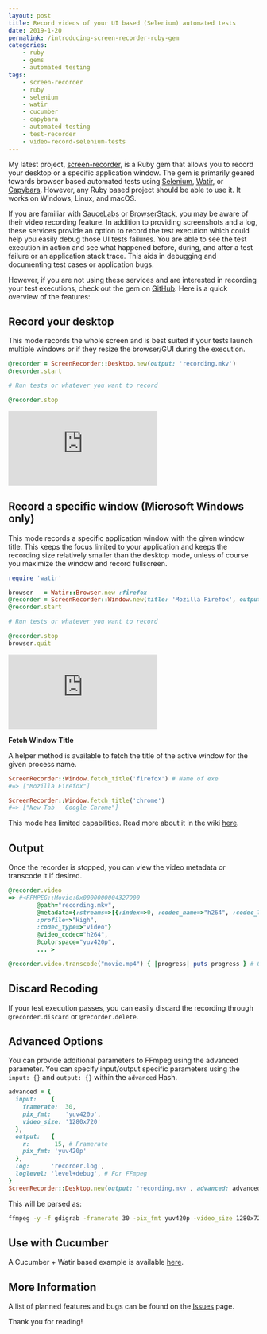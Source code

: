 ```yaml
---
layout: post
title: Record videos of your UI based (Selenium) automated tests
date: 2019-1-20
permalink: /introducing-screen-recorder-ruby-gem
categories:
    - ruby
    - gems
    - automated testing
tags:
    - screen-recorder
    - ruby
    - selenium
    - watir
    - cucumber
    - capybara
    - automated-testing
    - test-recorder
    - video-record-selenium-tests
---
```


My latest project, [screen-recorder](https://github.com/kapoorlakshya/screen-recorder), 
is a Ruby gem that allows you to record your desktop
or a specific application window. The gem is primarily geared towards browser
based automated tests using [Selenium](https://github.com/SeleniumHQ/selenium),
[Watir](https://github.com/watir/watir), or [Capybara](https://github.com/teamcapybara/capybara).
However, any Ruby based project should be able to use it. It works on
Windows, Linux, and macOS.
 <!--more-->

If you are familiar with [SauceLabs](https://saucelabs.com) or
[BrowserStack](https://www.browserstack.com/), you may be
aware of their video recording feature. In
addition to providing screenshots and a log, these services provide an option
to record the test execution which could help you easily debug
those UI tests failures. You are able to see the test execution
in action and see what happened before, during, and after a test failure
or an application stack trace. This aids in debugging and documenting test
cases or application bugs.

However, if you are not using these services and are interested in
recording your test executions, check out the gem on
[GitHub](https://github.com/kapoorlakshya/screen-recorder). Here is a quick overview of the features:


## Record your desktop

This mode records the whole screen and is best suited if your tests launch
multiple windows or if they resize the browser/GUI during the execution.

```ruby
@recorder = ScreenRecorder::Desktop.new(output: 'recording.mkv')
@recorder.start

# Run tests or whatever you want to record

@recorder.stop
```

<div class="video-responsive">
    <iframe src="https://player.vimeo.com/video/311132029" frameborder="0" webkitallowfullscreen mozallowfullscreen allowfullscreen>
    </iframe>
</div>

## Record a specific window (Microsoft Windows only)

This mode records a specific application window with the given
window title. This keeps the focus limited to your application and
keeps the recording size relatively smaller than the desktop mode,
unless of course you maximize the window and record fullscreen.

```ruby
require 'watir'

browser   = Watir::Browser.new :firefox
@recorder = ScreenRecorder::Window.new(title: 'Mozilla Firefox', output: 'recording.mkv')
@recorder.start

# Run tests or whatever you want to record

@recorder.stop
browser.quit 
```

<div class="video-responsive">
    <iframe src="https://player.vimeo.com/video/311132161" frameborder="0" webkitallowfullscreen mozallowfullscreen allowfullscreen>
    </iframe>
</div>

<b>Fetch Window Title</b>

A helper method is available to fetch the title of the active window
for the given process name.

```ruby
ScreenRecorder::Window.fetch_title('firefox') # Name of exe
#=> ["Mozilla Firefox"]

ScreenRecorder::Window.fetch_title('chrome')
#=> ["New Tab - Google Chrome"]
```

This mode has limited capabilities. Read more about it in the wiki [here](https://github.com/kapoorlakshya/screen-recorder/wiki/Window-Capture-Limitations).

## Output

Once the recorder is stopped, you can view the video metadata or transcode it if desired.

```ruby
@recorder.video
=> #<FFMPEG::Movie:0x0000000004327900 
        @path="recording.mkv", 
        @metadata={:streams=>[{:index=>0, :codec_name=>"h264", :codec_long_name=>"H.264 / AVC / MPEG-4 AVC / MPEG-4 part 10", 
        :profile=>"High", 
        :codec_type=>"video"} 
        @video_codec="h264", 
        @colorspace="yuv420p", 
        ... >

@recorder.video.transcode("movie.mp4") { |progress| puts progress } # 0.2 ... 0.5 ... 1.0
```

## Discard Recoding

If your test execution passes, you can easily discard the recording
through `@recorder.discard` or `@recorder.delete`.

## Advanced Options

You can provide additional parameters to FFmpeg using the advanced parameter. 
You can specify input/output specific parameters using the `input: {}` 
and `output: {}` within the `advanced` Hash.

```ruby
advanced = {
  input:    {
    framerate:  30,
    pix_fmt:    'yuv420p',
    video_size: '1280x720'
  },
  output:   {
    r:       15, # Framerate
    pix_fmt: 'yuv420p'
  },
  log:      'recorder.log',
  loglevel: 'level+debug', # For FFmpeg
}
ScreenRecorder::Desktop.new(output: 'recording.mkv', advanced: advanced)
```

This will be parsed as:

```bash
ffmpeg -y -f gdigrab -framerate 30 -pix_fmt yuv420p -video_size 1280x720 -i desktop -r 15 pix_fmt yuv420p -loglevel level+debug recording.mkv
```

## Use with Cucumber

A Cucumber + Watir based example is available 
[here](https://github.com/kapoorlakshya/cucumber-watir-test-recorder-example).

## More Information

A list of planned features and bugs can be found on the [Issues](https://github.com/kapoorlakshya/screen-recorder/issues)
 page.

Thank you for reading!